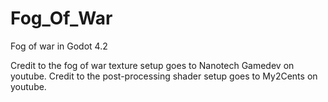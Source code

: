 # Fog_Of_War
 Fog of war in Godot 4.2 

Credit to the fog of war texture setup goes to Nanotech Gamedev on youtube.
Credit to the post-processing shader setup goes to My2Cents on youtube.
